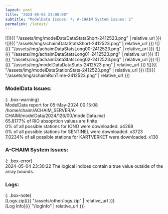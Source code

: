 ```yaml
---
layout: post
title: "2024-05-04 23:00:00"
subtitle: "ModelData Issues: 4; A-CHAIM System Issues: 1"
permalink: /latest/
---
```


![]({{ "/assets/img/modelDataDataStatsShort-2412523.png" | relative_url }})
![]({{ "/assets/img/achaimDataStatsShort-2412523.png" | relative_url }})
![]({{ "/assets/img/achaimDataStatsLong00-2412523.png" | relative_url }})
![]({{ "/assets/img/achaimDataStatsLong01-2412523.png" | relative_url }})
![]({{ "/assets/img/achaimDataStatsLong02-2412523.png" | relative_url }})
![]({{ "/assets/img/modelDataDataStats-2412523.png" | relative_url }})
![]({{ "/assets/img/modelDataStationStats-2412523.png" | relative_url }})
![]({{ "/assets/img/achaimRunTime-2412523.png" | relative_url }})


### ModelData Issues:  
  
{: .box-warning}  
 ModelData report for 05-May-2024 00:15:08   
 /home/chaim/ACHAIM_SERVER/A-CHAIM/modelData/2024/126/00/modelData.mat   
 65.8177% of RIO absoprtion values are finite   
 0% of all possible stations for IONO were downloaded. x4268   
 0% of all possible stations for SENTINEL were downloaded. x3723   
 7.0234% of all possible stations for KARTVERKET were downloaded. x130   
  
### A-CHAIM System Issues:  
  
{: .box-error}  
2024-05-04 23:30:22 The logical indices contain a true value outside of the array bounds.  

### Logs:  
  
{: .box-note}  
[Logs.zip]({{ "/assets/other/logs.zip" | relative_url }})  
[Log Info]({{ "/logInfo" | relative_url }})  
